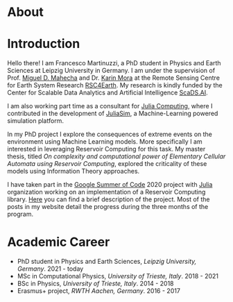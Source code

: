 # About


# Introduction

Hello there! I am Francesco Martinuzzi, a PhD student in Physics and Earth Sciences at Leipzig University in Germany. I am under the supervision of Prof. [Miguel D. Mahecha](https://www.uni-leipzig.de/en/profile/mitarbeiter/prof-dr-miguel-dario-mahecha-ordonez/) and Dr. [Karin Mora](https://aperiodik.is/) at the Remote Sensing Centre for Earth System Research [RSC4Earth](https://rsc4earth.de/). My research is kindly funded by the Center for Scalable Data Analytics and Artificial Intelligence [ScaDS.AI](https://scads.ai/).

I am also working part time as a consultant for [Julia Computing](https://juliacomputing.com/), where I contributed in the development of [JuliaSim](https://juliacomputing.com/products/juliasim/), a Machine-Learning powered simulation platform. 

In my PhD project I explore the consequences of extreme events on the environment using Machine Learning models. More specifically I am interested in leveraging Reservoir Computing for this task. My master thesis, titled _On complexity and computational power of Elementary Cellular Automata using Reservoir Computing_, explored the criticality of these models using Information Theory approaches. 

I have taken part in the [Google Summer of Code](https://summerofcode.withgoogle.com/) 2020 project with [Julia](https://julialang.org/) organization working on an implementation of a Reservoir Computing library. [Here](https://summerofcode.withgoogle.com/projects/#5374375945043968) you can find a brief description of the project. Most of the posts in my website detail the progress during the three months of the program.

# Academic Career
- PhD student in Physics and Earth Sciences, _Leipzig University, Germany_. 2021 - today
- MSc in Computational Physics, _University of Trieste, Italy_. 2018 - 2021
- BSc in Physics, _University of Trieste, Italy_. 2014 - 2018
- Erasmus+ project, _RWTH Aachen, Germany_. 2016 - 2017

